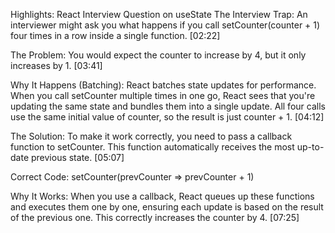 Highlights: React Interview Question on useState
The Interview Trap: An interviewer might ask you what happens if you call setCounter(counter + 1) four times in a row inside a single function. [02:22]

The Problem: You would expect the counter to increase by 4, but it only increases by 1. [03:41]

Why It Happens (Batching): React batches state updates for performance. When you call setCounter multiple times in one go, React sees that you're updating the same state and bundles them into a single update. All four calls use the same initial value of counter, so the result is just counter + 1. [04:12]

The Solution: To make it work correctly, you need to pass a callback function to setCounter. This function automatically receives the most up-to-date previous state. [05:07]

Correct Code: setCounter(prevCounter => prevCounter + 1)

Why It Works: When you use a callback, React queues up these functions and executes them one by one, ensuring each update is based on the result of the previous one. This correctly increases the counter by 4. [07:25]